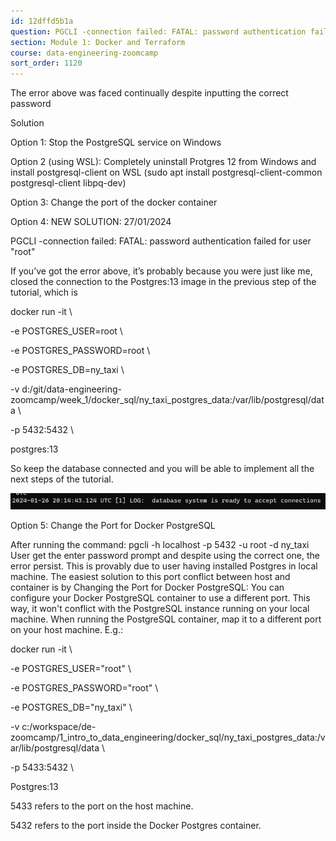 ```yaml
---
id: 12dffd5b1a
question: PGCLI -connection failed: FATAL: password authentication failed for user "root"
section: Module 1: Docker and Terraform
course: data-engineering-zoomcamp
sort_order: 1120
---
```


The error above was faced continually despite inputting the correct password

Solution

Option 1: Stop the PostgreSQL service on Windows

Option 2 (using WSL): Completely uninstall Protgres 12 from Windows and install postgresql-client on WSL (sudo apt install postgresql-client-common postgresql-client libpq-dev)

Option 3: Change the port of the docker container

Option 4: NEW SOLUTION: 27/01/2024

PGCLI -connection failed: FATAL:  password authentication failed for user "root"

If you’ve got the error above, it’s probably because you were just like me, closed the connection to the Postgres:13 image in the previous step of the tutorial, which is

docker run -it \

-e POSTGRES_USER=root \

-e POSTGRES_PASSWORD=root \

-e POSTGRES_DB=ny_taxi \

-v d:/git/data-engineering-zoomcamp/week_1/docker_sql/ny_taxi_postgres_data:/var/lib/postgresql/data \

-p 5432:5432 \

postgres:13

So keep the database connected and you will be able to implement all the next steps of the tutorial.

![Image](images/data-engineering-zoomcamp/image_cb7165fc.png)

Option 5: Change the Port for Docker PostgreSQL

After running the command: pgcli -h localhost -p 5432 -u root -d ny_taxi User get the enter password prompt and despite using the correct one, the error persist. This is provably due to user having installed Postgres in local machine. The easiest solution to this port conflict between host and container is by Changing the Port for Docker PostgreSQL: You can configure your Docker PostgreSQL container to use a different port. This way, it won't conflict with the PostgreSQL instance running on your local machine. When running the PostgreSQL container, map it to a different port on your host machine. E.g.:

 docker run -it \\

-e POSTGRES_USER="root" \\

-e POSTGRES_PASSWORD="root" \\

-e POSTGRES_DB="ny_taxi" \\

-v c:/workspace/de-zoomcamp/1_intro_to_data_engineering/docker_sql/ny_taxi_postgres_data:/var/lib/postgresql/data \\

-p 5433:5432 \\

Postgres:13

5433 refers to the port on the host machine.

5432 refers to the port inside the Docker Postgres container.

